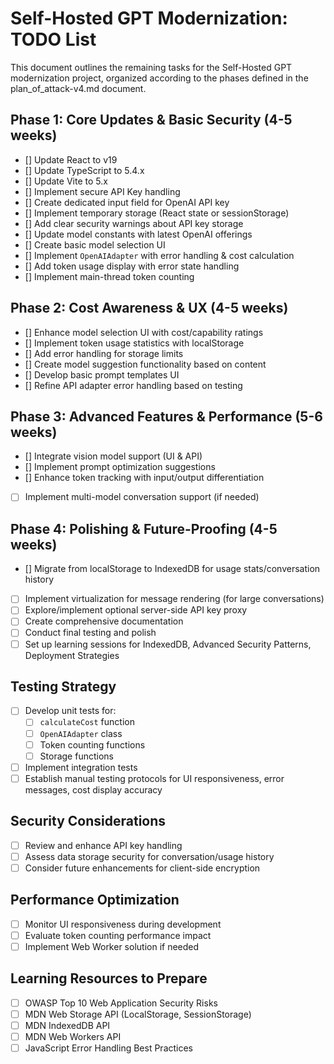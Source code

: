 # Self-Hosted GPT Modernization: TODO List

This document outlines the remaining tasks for the Self-Hosted GPT modernization project, organized according to the phases defined in the plan_of_attack-v4.md document.

## Phase 1: Core Updates & Basic Security (4-5 weeks)

- [] Update React to v19
- [] Update TypeScript to 5.4.x
- [] Update Vite to 5.x
- [] Implement secure API Key handling
- [] Create dedicated input field for OpenAI API key
- [] Implement temporary storage (React state or sessionStorage)
- [] Add clear security warnings about API key storage
- [] Update model constants with latest OpenAI offerings
- [] Create basic model selection UI
- [] Implement `OpenAIAdapter` with error handling & cost calculation
- [] Add token usage display with error state handling
- [] Implement main-thread token counting

## Phase 2: Cost Awareness & UX (4-5 weeks)

- [] Enhance model selection UI with cost/capability ratings
- [] Implement token usage statistics with localStorage
- [] Add error handling for storage limits
- [] Create model suggestion functionality based on content
- [] Develop basic prompt templates UI
- [] Refine API adapter error handling based on testing

## Phase 3: Advanced Features & Performance (5-6 weeks)

- [] Integrate vision model support (UI & API)
- [] Implement prompt optimization suggestions
- [] Enhance token tracking with input/output differentiation
- [ ] Implement multi-model conversation support (if needed)


## Phase 4: Polishing & Future-Proofing (4-5 weeks)

- [] Migrate from localStorage to IndexedDB for usage stats/conversation history
- [ ] Implement virtualization for message rendering (for large conversations)
- [ ] Explore/implement optional server-side API key proxy
- [ ] Create comprehensive documentation
- [ ] Conduct final testing and polish
- [ ] Set up learning sessions for IndexedDB, Advanced Security Patterns, Deployment Strategies

## Testing Strategy

- [ ] Develop unit tests for:
  - [ ] `calculateCost` function
  - [ ] `OpenAIAdapter` class
  - [ ] Token counting functions
  - [ ] Storage functions
- [ ] Implement integration tests
- [ ] Establish manual testing protocols for UI responsiveness, error messages, cost display accuracy

## Security Considerations

- [ ] Review and enhance API key handling
- [ ] Assess data storage security for conversation/usage history
- [ ] Consider future enhancements for client-side encryption

## Performance Optimization

- [ ] Monitor UI responsiveness during development
- [ ] Evaluate token counting performance impact
- [ ] Implement Web Worker solution if needed

## Learning Resources to Prepare

- [ ] OWASP Top 10 Web Application Security Risks
- [ ] MDN Web Storage API (LocalStorage, SessionStorage)
- [ ] MDN IndexedDB API
- [ ] MDN Web Workers API
- [ ] JavaScript Error Handling Best Practices 